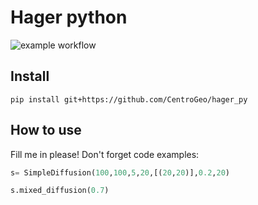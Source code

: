 # Hager python 



![example workflow](https://github.com/CentroGeo/hager_py/actions/workflows/main.yml/badge.svg)

## Install

`pip install git+https://github.com/CentroGeo/hager_py`

## How to use

Fill me in please! Don't forget code examples:

```python
s= SimpleDiffusion(100,100,5,20,[(20,20)],0.2,20)
```

```python
s.mixed_diffusion(0.7)
```

